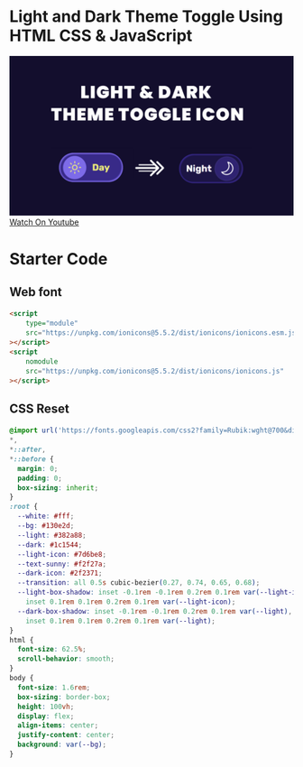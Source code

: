 # Light and Dark Theme Toggle Using HTML CSS & JavaScript
![thumbnail](thumbnail.png)
[Watch On Youtube](https://youtu.be/dT35sEAozFg)
# Starter Code
## Web font
```html
<script
    type="module"
    src="https://unpkg.com/ionicons@5.5.2/dist/ionicons/ionicons.esm.js"
></script>
<script
    nomodule
    src="https://unpkg.com/ionicons@5.5.2/dist/ionicons/ionicons.js"
></script>
```
## CSS Reset
```css
@import url('https://fonts.googleapis.com/css2?family=Rubik:wght@700&display=swap');
*,
*::after,
*::before {
  margin: 0;
  padding: 0;
  box-sizing: inherit;
}
:root {
  --white: #fff;
  --bg: #130e2d;
  --light: #382a88;
  --dark: #1c1544;
  --light-icon: #7d6be8;
  --text-sunny: #f2f27a;
  --dark-icon: #2f2371;
  --transition: all 0.5s cubic-bezier(0.27, 0.74, 0.65, 0.68);
  --light-box-shadow: inset -0.1rem -0.1rem 0.2rem 0.1rem var(--light-icon),
    inset 0.1rem 0.1rem 0.2rem 0.1rem var(--light-icon);
  --dark-box-shadow: inset -0.1rem -0.1rem 0.2rem 0.1rem var(--light),
    inset 0.1rem 0.1rem 0.2rem 0.1rem var(--light);
}
html {
  font-size: 62.5%;
  scroll-behavior: smooth;
}
body {
  font-size: 1.6rem;
  box-sizing: border-box;
  height: 100vh;
  display: flex;
  align-items: center;
  justify-content: center;
  background: var(--bg);
}
```